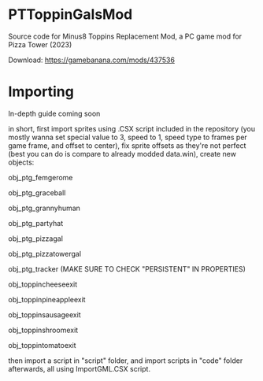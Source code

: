 # PTToppinGalsMod
 Source code for Minus8 Toppins Replacement Mod, a PC game mod for Pizza Tower (2023)
 
 Download: https://gamebanana.com/mods/437536

# Importing
In-depth guide coming soon

in short, first import sprites using .CSX script included in the repository (you mostly wanna set special value to 3, speed to 1, speed type to frames per game frame, and offset to center), fix sprite offsets as they're not perfect (best you can do is compare to already modded data.win), create new objects:

obj_ptg_femgerome

obj_ptg_graceball

obj_ptg_grannyhuman

obj_ptg_partyhat

obj_ptg_pizzagal

obj_ptg_pizzatowergal

obj_ptg_tracker (MAKE SURE TO CHECK "PERSISTENT" IN PROPERTIES)

obj_toppincheeseexit

obj_toppinpineappleexit

obj_toppinsausageexit

obj_toppinshroomexit

obj_toppintomatoexit

then import a script in "script" folder, and import scripts in "code" folder afterwards, all using ImportGML.CSX script.
